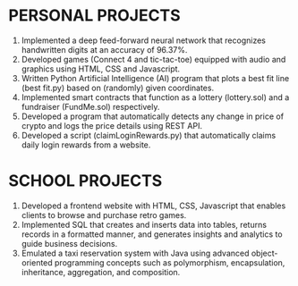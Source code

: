 PERSONAL PROJECTS
=================
1.	Implemented a deep feed-forward neural network that recognizes handwritten digits at an accuracy of 96.37%.
2.	Developed games (Connect 4 and tic-tac-toe) equipped with audio and graphics using HTML, CSS and Javascript.
3.	Written Python Artificial Intelligence (AI) program that plots a best fit line (best fit.py) based on (randomly) given coordinates.
4.	Implemented smart contracts that function as a lottery (lottery.sol) and a fundraiser (FundMe.sol) respectively.
5.	Developed a program that automatically detects any change in price of crypto and logs the price details using REST API.
6.	Developed a script (claimLoginRewards.py) that automatically claims daily login rewards from a website.

SCHOOL PROJECTS
===============
1.	Developed a frontend website with HTML, CSS, Javascript that enables clients to browse and purchase retro games.
2.	Implemented SQL that creates and inserts data into tables, returns records in a formatted manner, and generates insights and analytics to guide business decisions.
3.	Emulated a taxi reservation system with Java using advanced object-oriented programming concepts such as polymorphism, encapsulation, inheritance, aggregation, and composition.
